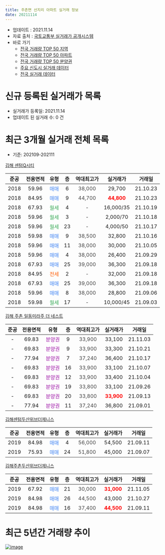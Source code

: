 ```yaml
---
title: 주촌면 선지리 아파트 실거래 정보
date: 20211114
---
```


* 업데이트 : 2021.11.14
* 자료 출처 : [국토교통부 실거래가 공개시스템](http://rt.molit.go.kr)
* 바로 가기
    * [전국 거래량 TOP 50 지역](https://apt-info.github.io/apt-trade-info/tr)
    * [전국 거래량 TOP 50 아파트](https://apt-info.github.io/apt-trade-info/ta)
    * [전국 거래량 TOP 50 분양권](https://apt-info.github.io/apt-trade-info/tb)
    * [주요 신도시 실거래 데이터](https://apt-info.github.io/apt-trade-info/newtown)
    * [전국 실거래 데이터](https://apt-info.github.io/apt-trade-info/all)



<script async src="https://pagead2.googlesyndication.com/pagead/js/adsbygoogle.js"></script>
<!-- 기본광고 -->
<ins class="adsbygoogle"
     style="display:block"
     data-ad-client="ca-pub-1142216861245946"
     data-ad-slot="4805727019"
     data-ad-format="auto"
     data-full-width-responsive="true"></ins>
<script>
     (adsbygoogle = window.adsbygoogle || []).push({});
</script>


# 신규 등록된 실거래가 목록

* 실거래가 등록일: 2021.11.14
* 업데이트 된 실거래 수: 0 건




<script async src="https://pagead2.googlesyndication.com/pagead/js/adsbygoogle.js"></script>
<!-- 기본광고 -->
<ins class="adsbygoogle"
     style="display:block"
     data-ad-client="ca-pub-1142216861245946"
     data-ad-slot="4805727019"
     data-ad-format="auto"
     data-full-width-responsive="true"></ins>
<script>
     (adsbygoogle = window.adsbygoogle || []).push({});
</script>


# 최근 3개월 실거래 전체 목록
* 기준: 202109-202111


[김해 센텀Q시티](https://search.naver.com/search.naver?query=%EA%B9%80%ED%95%B4+%EC%84%BC%ED%85%80Q%EC%8B%9C%ED%8B%B0)

|준공|전용면적|유형|층|역대최고가|실거래가|거래일|
|:---:|:---:|:---:|:---:|:---:|:---:|:---:|
|2018|59.96|<span style="color:#4285F3">매매</span>|6|<span style="color:#444444">38,000</span>|29,700|21.10.23|
|2018|84.95|<span style="color:#4285F3">매매</span>|9|<span style="color:#444444">44,700</span>|<b><span style="color:#FF0000">44,800</span></b>|21.10.23|
|2018|67.93|<span style="color:#34A853">월세</span>|4|<span style="color:#444444">-</span>|16,000/35|21.10.19|
|2018|59.96|<span style="color:#34A853">월세</span>|3|<span style="color:#444444">-</span>|2,000/70|21.10.18|
|2018|59.96|<span style="color:#34A853">월세</span>|23|<span style="color:#444444">-</span>|4,000/50|21.10.17|
|2018|59.98|<span style="color:#4285F3">매매</span>|9|<span style="color:#444444">38,500</span>|32,800|21.10.16|
|2018|59.96|<span style="color:#4285F3">매매</span>|11|<span style="color:#444444">38,000</span>|30,000|21.10.05|
|2018|59.96|<span style="color:#4285F3">매매</span>|4|<span style="color:#444444">38,000</span>|26,400|21.09.29|
|2018|67.93|<span style="color:#4285F3">매매</span>|25|<span style="color:#444444">39,000</span>|36,300|21.09.18|
|2018|84.95|<span style="color:#FF5A00">전세</span>|2|<span style="color:#444444">-</span>|32,000|21.09.18|
|2018|67.93|<span style="color:#4285F3">매매</span>|25|<span style="color:#444444">39,000</span>|36,300|21.09.18|
|2018|59.96|<span style="color:#4285F3">매매</span>|8|<span style="color:#444444">38,000</span>|28,800|21.09.06|
|2018|59.98|<span style="color:#34A853">월세</span>|17|<span style="color:#444444">-</span>|10,000/45|21.09.03|

[김해 주촌 일동미라주 더 네스트](https://search.naver.com/search.naver?query=%EA%B9%80%ED%95%B4+%EC%A3%BC%EC%B4%8C+%EC%9D%BC%EB%8F%99%EB%AF%B8%EB%9D%BC%EC%A3%BC+%EB%8D%94+%EB%84%A4%EC%8A%A4%ED%8A%B8)

|준공|전용면적|유형|층|역대최고가|실거래가|거래일|
|:---:|:---:|:---:|:---:|:---:|:---:|:---:|
|-|69.83|<span style="color:#9C11A5">분양권</span>|9|<span style="color:#444444">33,900</span>|33,100|21.11.03|
|-|69.83|<span style="color:#9C11A5">분양권</span>|9|<span style="color:#444444">33,900</span>|33,300|21.10.21|
|-|77.94|<span style="color:#9C11A5">분양권</span>|7|<span style="color:#444444">37,240</span>|36,400|21.10.17|
|-|69.83|<span style="color:#9C11A5">분양권</span>|16|<span style="color:#444444">33,900</span>|33,100|21.10.07|
|-|69.83|<span style="color:#9C11A5">분양권</span>|12|<span style="color:#444444">33,900</span>|33,400|21.10.04|
|-|69.83|<span style="color:#9C11A5">분양권</span>|19|<span style="color:#444444">33,800</span>|33,100|21.09.26|
|-|69.83|<span style="color:#9C11A5">분양권</span>|20|<span style="color:#444444">33,800</span>|<b><span style="color:#FF0000">33,900</span></b>|21.09.13|
|-|77.94|<span style="color:#9C11A5">분양권</span>|11|<span style="color:#444444">37,240</span>|36,800|21.09.01|

[김해센텀두산위브더제니스](https://search.naver.com/search.naver?query=%EA%B9%80%ED%95%B4%EC%84%BC%ED%85%80%EB%91%90%EC%82%B0%EC%9C%84%EB%B8%8C%EB%8D%94%EC%A0%9C%EB%8B%88%EC%8A%A4)

|준공|전용면적|유형|층|역대최고가|실거래가|거래일|
|:---:|:---:|:---:|:---:|:---:|:---:|:---:|
|2019|84.98|<span style="color:#4285F3">매매</span>|4|<span style="color:#444444">56,000</span>|54,500|21.09.11|
|2019|75.93|<span style="color:#4285F3">매매</span>|24|<span style="color:#444444">51,800</span>|45,000|21.09.07|

[김해주촌두산위브더제니스](https://search.naver.com/search.naver?query=%EA%B9%80%ED%95%B4%EC%A3%BC%EC%B4%8C%EB%91%90%EC%82%B0%EC%9C%84%EB%B8%8C%EB%8D%94%EC%A0%9C%EB%8B%88%EC%8A%A4)

|준공|전용면적|유형|층|역대최고가|실거래가|거래일|
|:---:|:---:|:---:|:---:|:---:|:---:|:---:|
|2019|67.92|<span style="color:#4285F3">매매</span>|21|<span style="color:#444444">30,000</span>|<b><span style="color:#FF0000">31,000</span></b>|21.11.05|
|2019|84.98|<span style="color:#4285F3">매매</span>|26|<span style="color:#444444">44,500</span>|43,000|21.10.27|
|2019|84.98|<span style="color:#4285F3">매매</span>|16|<span style="color:#444444">37,400</span>|<b><span style="color:#FF0000">44,500</span></b>|21.09.11|



<script async src="https://pagead2.googlesyndication.com/pagead/js/adsbygoogle.js"></script>
<!-- 기본광고 -->
<ins class="adsbygoogle"
     style="display:block"
     data-ad-client="ca-pub-1142216861245946"
     data-ad-slot="4805727019"
     data-ad-format="auto"
     data-full-width-responsive="true"></ins>
<script>
     (adsbygoogle = window.adsbygoogle || []).push({});
</script>


# 최근 5년간 거래량 추이


<div style="width:100%;">
    <canvas id="deal_progress" height="200"></canvas>
</div>

<script>
new Chart(document.getElementById("deal_progress"), {
    type: 'line',
    data: {
        labels: ['16.01','16.02','16.03','16.04','16.05','16.06','16.07','16.08','16.09','16.10','16.11','16.12','17.01','17.02','17.03','17.04','17.05','17.06','17.07','17.08','17.09','17.10','17.11','17.12','18.01','18.02','18.03','18.04','18.05','18.06','18.07','18.08','18.09','18.10','18.11','18.12','19.01','19.02','19.03','19.04','19.05','19.06','19.07','19.08','19.09','19.10','19.11','19.12','20.01','20.02','20.03','20.04','20.05','20.06','20.07','20.08','20.09','20.10','20.11','20.12','21.01','21.02','21.03','21.04','21.05','21.06','21.07','21.08','21.09','21.10','21.11'],
        datasets: [{
            label: '매매/분양권',
            data: [8,7,16,399,279,222,88,99,82,151,65,24,31,21,25,28,34,51,45,66,50,40,39,32,39,44,48,53,94,78,40,46,47,64,49,45,112,145,162,73,60,44,37,27,24,27,40,76,48,45,42,56,53,53,48,21,28,27,143,98,23,13,14,25,24,21,22,19,10,9,2],
            borderColor: "rgba(66, 133, 243, 1)",
            backgroundColor: "rgba(66, 133, 243, 0.05)",
            borderWidth: 1,
            pointRadius: 0,
            fill: false,
            lineTension: 0
        },{
            label: '전/월세',
            data: [0,0,0,0,0,0,0,0,0,0,0,0,0,0,0,0,0,0,0,0,0,0,0,0,0,0,6,26,30,62,22,4,10,4,4,1,0,1,4,1,2,1,1,0,0,4,9,23,8,9,8,14,24,35,15,7,2,4,3,0,1,6,9,5,13,5,12,6,2,3,0],
            borderColor: "rgba(255, 90, 0, 1)",
            backgroundColor: "rgba(255, 90, 0, 0.05)",
            borderWidth: 1,
            pointRadius: 0,
            fill: false,
            lineTension: 0
        },{
            label: '합계',
            data: [8,7,16,399,279,222,88,99,82,151,65,24,31,21,25,28,34,51,45,66,50,40,39,32,39,44,54,79,124,140,62,50,57,68,53,46,112,146,166,74,62,45,38,27,24,31,49,99,56,54,50,70,77,88,63,28,30,31,146,98,24,19,23,30,37,26,34,25,12,12,2],
            borderColor: "rgba(0, 0, 0, 1)",
            backgroundColor: "rgba(0, 0, 0, 0.03)",
            borderWidth: 0.1,
            pointRadius: 0,
            fill: true,
            lineTension: 0
        }
        ]
    },
    options: {
        responsive: true,
        title: {
            display: false
        },
        tooltips: {
            mode: 'index',
            intersect: false
        },
        hover: {
            mode: 'nearest',
            intersect: true
        },
        scales: {
            xAxes: [{
                display: true,
                scaleLabel: {
                    display: true,
                    labelString: '년/월'
                }
            }],
            yAxes: [{
                display: true,
                ticks: {
                    suggestedMin: 0,
                },
                scaleLabel: {
                    display: true,
                    labelString: '실거래 수'
                }
            }]
        }
    }
});

</script>


[![image](https://apt-info.github.io/images/2020-01-03-apt-trade-info/1024x500.png)](https://play.google.com/store/apps/details?id=com.aptinfo.apttradeinfo)

